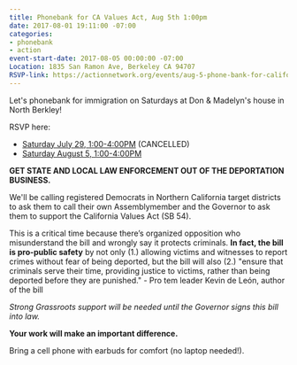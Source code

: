```yaml
---
title: Phonebank for CA Values Act, Aug 5th 1:00pm
date: 2017-08-01 19:11:00 -07:00
categories:
- phonebank
- action
event-start-date: 2017-08-05 00:00:00 -07:00
Location: 1835 San Ramon Ave, Berkeley CA 94707
RSVP-link: https://actionnetwork.org/events/aug-5-phone-bank-for-california-values-act-sb-54
---
```


Let's phonebank for immigration on Saturdays at Don & Madelyn's house in North Berkley!

RSVP here:
+ [Saturday July 29, 1:00-4:00PM][jul29] (CANCELLED)
+ [Saturday August 5, 1:00-4:00PM][aug5]

**GET STATE AND LOCAL LAW ENFORCEMENT OUT OF THE DEPORTATION BUSINESS.**

We'll be calling registered Democrats in Northern California target districts to ask them to call their own Assemblymember and the Governor to ask them to support the California Values Act (SB 54).  

This is a critical time because there’s organized opposition who misunderstand the bill and wrongly say it protects criminals.  **In fact, the bill is pro-public safety** by not only (1.) allowing victims and witnesses to report crimes without fear of being deported, but the bill will also (2.) "ensure that criminals serve their time, providing justice to victims, rather than being deported before they are punished."  - Pro tem leader Kevin de León, author of the bill

_Strong Grassroots support will be needed until the Governor signs this bill into law._

**Your work will make an important difference.**

Bring a cell phone with earbuds for comfort (no laptop needed!).


[jul29]: https://actionnetwork.org/events/july-29-phone-bank-for-california-values-act-sb-54
[aug5]: https://actionnetwork.org/events/aug-5-phone-bank-for-california-values-act-sb-54